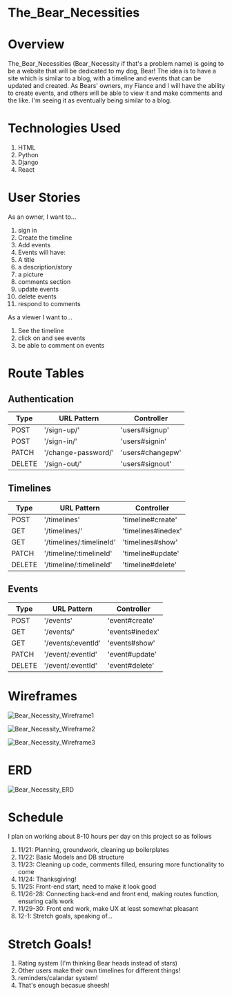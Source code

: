 # The_Bear_Necessities

# Overview
  The_Bear_Necessities (Bear_Necessity if that's a problem name) is going to be a website that will be dedicated to my dog, Bear! The idea is to have a site which is similar to a blog, with a timeline and events that can be updated and created. As Bears' owners, my Fiance and I will have the ability to create events, and others will be able to view it and make comments and the like. I'm seeing it as eventually being similar to a blog.
  
# Technologies Used
1. HTML
2. Python
3. Django
4. React

# User Stories
As an owner, I want to...
1. sign in
2. Create the timeline
3. Add events
4. Events will have:
  1. A title
  2. a description/story
  3. a picture
  4. comments section
5. update events
6. delete events
7. respond to comments

As a viewer I want to...

1. See the timeline
2. click on and see events
3. be able to comment on events

# Route Tables

## Authentication
| Type  | URL Pattern | Controller  |
|-------|-------------|-------------|
| POST  | '/sign-up/'  | 'users#signup'|
| POST  | '/sign-in/'  | 'users#signin'|
| PATCH | '/change-password/'  | 'users#changepw'|
| DELETE | '/sign-out/'  | 'users#signout'|

## Timelines
| Type  | URL Pattern | Controller  |
|-------|-------------|-------------|
| POST  | '/timelines'  | 'timeline#create'|
| GET  | '/timelines/'  | 'timelines#inedex'|
| GET  | '/timelines/:timelineId'  | 'timelines#show'|
| PATCH | '/timeline/:timelineId'  | 'timeline#update'|
| DELETE | '/timeline/:timelineId'  | 'timeline#delete'|

## Events
| Type  | URL Pattern | Controller  |
|-------|-------------|-------------|
| POST  | '/events'  | 'event#create'|
| GET  | '/events/'  | 'events#inedex'|
| GET  | '/events/:eventId'  | 'events#show'|
| PATCH | '/event/:eventId'  | 'event#update'|
| DELETE | '/event/:eventId'  | 'event#delete'|

# Wireframes

![Bear_Necessity_Wireframe1](https://user-images.githubusercontent.com/112370685/203104822-d943a1bb-823b-4575-a42a-fabd5468b897.PNG)

![Bear_Necessity_Wireframe2](https://user-images.githubusercontent.com/112370685/203104841-0d0921c4-9e17-488f-9e38-314ab728ccb2.PNG)

![Bear_Necessity_Wireframe3](https://user-images.githubusercontent.com/112370685/203104865-65499b6d-d168-4029-aedc-c4821fa3ef33.PNG)

# ERD

![Bear_Necessity_ERD](https://user-images.githubusercontent.com/112370685/203104893-a992a2ae-c4e5-4535-8c27-8141fa7c8ef7.PNG)


# Schedule

I plan on working about 8-10 hours per day on this project so as follows
1. 11/21: Planning, groundwork, cleaning up boilerplates
2. 11/22: Basic Models and DB structure
3. 11/23: Cleaning up code, comments filled, ensuring more functionality to come
4. 11/24: Thanksgiving!
5. 11/25: Front-end start, need to make it look good
6. 11/26-28: Connecting back-end and front end, making routes function, ensuring calls work
7. 11/29-30: Front end work, make UX at least somewhat pleasant
8. 12-1: Stretch goals, speaking of...

# Stretch Goals!

1. Rating system (I'm thinking Bear heads instead of stars)
2. Other users make their own timelines for different things!
3. reminders/calandar system!
4. That's enough becasue sheesh!
